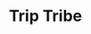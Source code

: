 ---
layout: project
order: 2
metatitle: Trip Tribe ✕ Esten.co
metadescription: A community built around joining extraordinary wellness retreats hosted by trusted leaders worldwide
metaimg: triptribe-meta.jpg
device: desktop
title: Trip Tribe
headline: Extraordinary wellness retreats with trusted leaders
hyperlink: Coming Soon
hex: "4a7388"
hex2: "a3bfcc"
agency: Lift Interactive
type: Web App
role: Design
bug: trip-tribe-bug.png
cardbackground: trip-tribe-background.png
cardbackgroundalt: Trip Tribe supporting graphic of a woman doing yoga
herographic: trip-tribe-herographic.jpg
herographicalt: Homepage screenshot of the Trip Tribe web application
introimg: triptribe-1.jpg
introimgalt: Grid of screenshots from various pages of the Trip Tribe web application
screens1title: Trip Makers
screens1description: Trip Tribe had run successful trips for years before we met, but where they excelled in technology and community building they lacked in design and user experience. That's where we came in, re-thinking their application screen by screen from user-flow to design. 
screens1desktop: triptribe-screen-1.jpg
screens1desktopalt: Responsive desktop screenshot of the Trip Tribe web application "Cari Javoroski" leader profile page
screens2desktop: triptribe-screen-2.jpg
screens2desktopalt: Responsive desktop screenshot of the Trip Tribe web application "home" page
screens3desktop: triptribe-screen-3.jpg
screens3desktopalt: Responsive desktop screenshot of the Trip Tribe web application "destinations" listing page
bustoutimage: trip-tribe-bigimage.jpg
bustoutimagealt: Imagery of a group of people enjoying a white-water rafting travel experience
screens2title: Aesthetics
screens2description: When designing a web application of this scale it becomes less about style than it is about user experience and intuition. With that in mind, spacious stark layouts were utilized to break down content into digestible chunks, while smart colour application guides users to where they need to go.
<!-- screens2linktext: -->
<!-- screens2linkurl: -->
screens2firstimage: trip-tribe-mobile1.jpg
screens2firstimagealt: Responsive mobile screenshot of the Trip Tribe web application "retreats" listing page
screens2secondimage: trip-tribe-mobile2.jpg
screens2secondimagealt: Responsive mobile screenshot of the Trip Tribe web application trip detail page
screens2thirdimage: trip-tribe-mobile3.jpg
screens2thirdimagealt: Responsive mobile screenshot of the Trip Tribe web application "Greek Island Fitness and Wellness Retreat" trip page
screens2fourthimage: trip-tribe-mobile4.jpg
screens2fourthimagealt: Responsive mobile screenshot of the Trip Tribe web application "Destination" menu page
<!-- screens3title: -->
screens3blockquote: A thoughtful and creative team, they efficiently delivered designs that exceeded expectations. By providing communication tools and draft designs, the team facilitated transparent collaboration. Their responsiveness and expertise were a couple of their notable qualities.
screens3description: Dave Aidekman
<!-- screens3linktext: -->
<!-- screens3linkurl: -->
outroimage: triptribe-2.jpg
outroimagealt: Grid of screenshots from various pages of the Trip Tribe web application
svg-box: "0 0 151 150"
svg-path: "M75.9409801,0 C117.292345,0 150.941235,33.6486 150.941235,75 C150.941235,116.351 117.292345,150 75.9409801,150 C34.5898152,150 0.941235099,116.351 0.941235099,75 C0.941235099,33.6486 34.5898152,0 75.9409801,0 Z M52.4243569,47.8378 C51.2081609,47.8378 49.9919649,48.2432 49.1811675,49.054 C48.3703702,49.8648 47.9649715,51.081 47.9649715,52.2972 C47.9649715,53.5134 48.3703702,54.7297 49.1811675,55.5405 L49.1811675,55.5405 L71.8837934,75.8107 L37.8299046,105.811 C37.0190072,106.622 36.2082099,107.838 36.2082099,108.649 C36.2082099,109.865 36.6136086,111.081 37.4245059,111.892 C38.2353033,112.703 39.4514993,113.108 40.6676953,113.108 C41.8838914,113.108 43.1000874,112.703 43.9108847,111.892 L43.9108847,111.892 L75.1269828,79.054 L93.7756218,101.757 C94.5864192,102.568 95.8026152,103.378 97.0188112,103.378 L97.0188112,103.378 L97.4242099,103.378 C98.6405059,103.378 99.4513033,102.973 100.262401,102.162 C101.073398,101.351 101.478397,100.135 101.478397,98.9189 C101.382397,98.7274 101.286397,98.5134 101.185398,98.2875 C100.858399,97.5564 100.4764,96.7004 99.856702,96.081 L99.856702,96.081 L76.3432788,74.1891 L55.2622477,49.4594 C54.6428497,48.84 53.7868525,48.4572 53.0557549,48.1302 C52.8298556,48.0292 52.6158563,47.9335 52.4243569,47.8378 Z M39.4530993,71.7568 C38.2369033,71.7568 37.0207072,72.1622 36.2098099,72.973 C35.3990125,73.7839 34.9936139,75.0001 34.9936139,76.2163 C34.9936139,77.4325 35.3990125,78.6487 36.2098099,79.4595 C37.0207072,80.2703 38.2369033,80.6757 39.4530993,80.6757 L39.4530993,80.6757 L59.3179344,79.0541 L62.9665225,75.8109 L59.7233331,72.973 Z M109.992369,70.946 L84.856851,72.973 L84.0460536,72.973 L90.9378311,78.6487 L109.992369,79.8649 L110.397368,79.8649 L110.635287,79.8594947 C111.721497,79.8090449 112.478427,79.4054467 113.235358,78.6487 C114.046356,77.8379 114.451354,76.6217 114.451354,75.4054 C114.451354,74.1892 114.046356,72.973 113.235358,72.1622 C112.424361,71.3514 111.208365,70.946 109.992369,70.946 L109.992369,70.946 Z M110.399368,37.2974 C109.183372,37.2974 107.967375,37.7028 107.156378,38.5136 L107.156378,38.5136 L80.3997655,68.5136 L87.291543,67.7028 L113.237358,44.5947 L113.389222,44.4381046 C114.146562,43.6333586 114.859353,42.516925 114.859353,41.7568 C114.859353,40.5406 114.453354,39.3244 113.642357,38.5136 C112.83236,37.7028 111.615364,37.2974 110.399368,37.2974 Z"
---